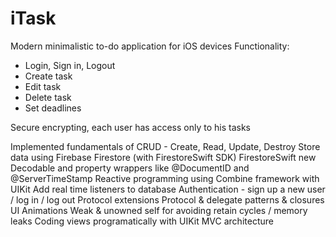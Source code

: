 # iTask

Modern minimalistic to-do application for iOS devices
Functionality:
- Login, Sign in, Logout
- Create task
- Edit task
- Delete task
- Set deadlines

Secure encrypting, each user has access only to his tasks

Implemented fundamentals of CRUD - Create, Read, Update, Destroy
Store data using Firebase Firestore (with FirestoreSwift SDK)
FirestoreSwift new Decodable and property wrappers like @DocumentID and @ServerTimeStamp
Reactive programming using Combine framework with UIKit
Add real time listeners to database
Authentication - sign up a new user / log in / log out
Protocol extensions
Protocol & delegate patterns & closures
UI Animations
Weak & unowned self for avoiding retain cycles / memory leaks
Coding views programatically with UIKit
MVC architecture 
